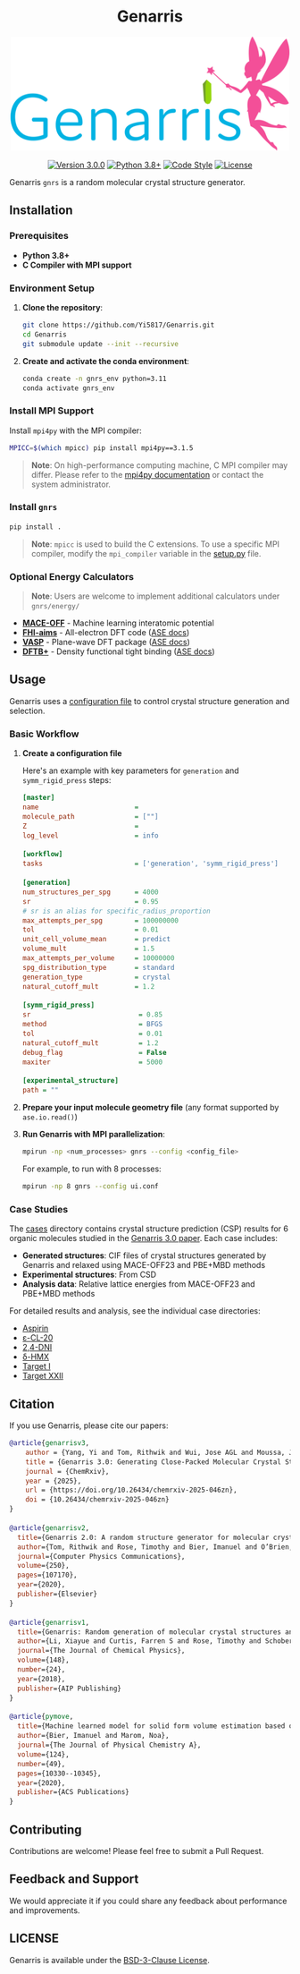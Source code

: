 <h1 align="center"> Genarris </h1>

<p align="center">
  <img width="500" src="assets/Genarris_logo.png" alt="Genarris Logo">
</p>

<p align="center">
  <a href="https://github.com/Yi5817/Genarris/releases"><img src="https://img.shields.io/badge/version-3.0.0-green" alt="Version 3.0.0"></a>
  <a href="https://www.python.org/downloads/"><img src="https://img.shields.io/badge/python-3.8%2B-blue" alt="Python 3.8+"></a>
  <a href="https://github.com/Yi5817/Genarris/actions/workflows/lint.yml"><img src="https://github.com/Yi5817/Genarris/actions/workflows/lint.yml/badge.svg" alt="Code Style"></a>
  <a href="LICENSE"><img src="https://img.shields.io/badge/license-BSD--3--Clause-blue" alt="License"></a>
</p>


Genarris `gnrs` is a random molecular crystal structure generator.

## Installation

### Prerequisites

- **Python 3.8+**
- **C Compiler with MPI support**
  
### Environment Setup

1. **Clone the repository**:

   ```bash
   git clone https://github.com/Yi5817/Genarris.git
   cd Genarris
   git submodule update --init --recursive
   ```

2. **Create and activate the conda environment**:

   ```bash
   conda create -n gnrs_env python=3.11
   conda activate gnrs_env
   ```

### Install MPI Support

Install `mpi4py` with the MPI compiler:

```bash
MPICC=$(which mpicc) pip install mpi4py==3.1.5
```

> **Note**: On high-performance computing machine, C MPI compiler may differ. Please refer to the [mpi4py documentation](https://mpi4py.readthedocs.io/en/stable/install.html) or contact the system administrator.

### Install `gnrs`

   ```bash
   pip install .
   ```

   > **Note**: `mpicc` is used to build the C extensions. To use a specific MPI compiler, modify the `mpi_compiler` variable in the [setup.py](./setup.py) file.

### Optional Energy Calculators

> **Note**: Users are welcome to implement additional calculators under `gnrs/energy/`

- **[MACE-OFF](https://github.com/ACEsuit/mace)** - Machine learning interatomic potential
- **[FHI-aims](https://fhi-aims.org/)** - All-electron DFT code ([ASE docs](https://wiki.fysik.dtu.dk/ase/ase/calculators/FHI-aims.html))
- **[VASP](https://www.vasp.at/)** - Plane-wave DFT package ([ASE docs](https://wiki.fysik.dtu.dk/ase/ase/calculators/vasp.html))
- **[DFTB+](https://dftbplus.org/)** - Density functional tight binding ([ASE docs](https://wiki.fysik.dtu.dk/ase/ase/calculators/dftb.html))

## Usage

Genarris uses a [configuration file](https://docs.python.org/3/library/configparser.html) to control crystal structure generation and selection.

### Basic Workflow

1. **Create a configuration file**
   
   Here's an example with key parameters for `generation` and `symm_rigid_press` steps:

   ```ini
   [master]
   name                        = 
   molecule_path               = [""]
   Z                           = 
   log_level                   = info

   [workflow]
   tasks                       = ['generation', 'symm_rigid_press']

   [generation]
   num_structures_per_spg      = 4000
   sr                          = 0.95
   # sr is an alias for specific_radius_proportion
   max_attempts_per_spg        = 100000000
   tol                         = 0.01
   unit_cell_volume_mean       = predict
   volume_mult                 = 1.5 
   max_attempts_per_volume     = 10000000
   spg_distribution_type       = standard
   generation_type             = crystal
   natural_cutoff_mult         = 1.2

   [symm_rigid_press]
   sr                           = 0.85
   method                       = BFGS
   tol                          = 0.01
   natural_cutoff_mult          = 1.2
   debug_flag                   = False
   maxiter                      = 5000

   [experimental_structure]
   path = ""
   ```
2. **Prepare your input molecule geometry file** (any format supported by `ase.io.read()`)
3. **Run Genarris with MPI parallelization**:

   ```bash
   mpirun -np <num_processes> gnrs --config <config_file>
   ```

   For example, to run with 8 processes:
   ```bash
   mpirun -np 8 gnrs --config ui.conf
   ```

### Case Studies

The [cases](./cases) directory contains crystal structure prediction (CSP) results for 6 organic molecules studied in the [Genarris 3.0 paper](https://doi.org/10.26434/chemrxiv-2025-046zn). Each case includes:
- **Generated structures**: CIF files of crystal structures generated by Genarris and relaxed using MACE-OFF23 and PBE+MBD methods
- **Experimental structures**: From CSD
- **Analysis data**: Relative lattice energies from MACE-OFF23 and PBE+MBD methods

For detailed results and analysis, see the individual case directories:
- [Aspirin](./cases/aspirin)
- [ε-CL-20](./cases/CL-20)
- [2,4-DNI](./cases/DNI)
- [δ-HMX](./cases/HMX)
- [Target I](./cases/Target-I)
- [Target XXII](./cases/Target_XXII)
  
## Citation

If you use Genarris, please cite our papers:
```bibtex
@article{genarrisv3,
    author = {Yang, Yi and Tom, Rithwik and Wui, Jose AGL and Moussa, Jonathan E and Marom, Noa},
    title = {Genarris 3.0: Generating Close-Packed Molecular Crystal Structures with Rigid Press},
    journal = {ChemRxiv},
    year = {2025},
    url = {https://doi.org/10.26434/chemrxiv-2025-046zn},
    doi = {10.26434/chemrxiv-2025-046zn}
}

@article{genarrisv2,
  title={Genarris 2.0: A random structure generator for molecular crystals},
  author={Tom, Rithwik and Rose, Timothy and Bier, Imanuel and O’Brien, Harriet and V{\'a}zquez-Mayagoitia, {\'A}lvaro and Marom, Noa},
  journal={Computer Physics Communications},
  volume={250},
  pages={107170},
  year={2020},
  publisher={Elsevier}
}

@article{genarrisv1,
  title={Genarris: Random generation of molecular crystal structures and fast screening with a Harris approximation},
  author={Li, Xiayue and Curtis, Farren S and Rose, Timothy and Schober, Christoph and Vazquez-Mayagoitia, Alvaro and Reuter, Karsten and Oberhofer, Harald and Marom, Noa},
  journal={The Journal of Chemical Physics},
  volume={148},
  number={24},
  year={2018},
  publisher={AIP Publishing}
}

@article{pymove,
  title={Machine learned model for solid form volume estimation based on packing-accessible surface and molecular topological fragments},
  author={Bier, Imanuel and Marom, Noa},
  journal={The Journal of Physical Chemistry A},
  volume={124},
  number={49},
  pages={10330--10345},
  year={2020},
  publisher={ACS Publications}
}
```

## Contributing

Contributions are welcome! Please feel free to submit a Pull Request.

## Feedback and Support

We would appreciate it if you could share any feedback about performance and improvements.

## LICENSE

Genarris is available under the [BSD-3-Clause License](LICENSE).
